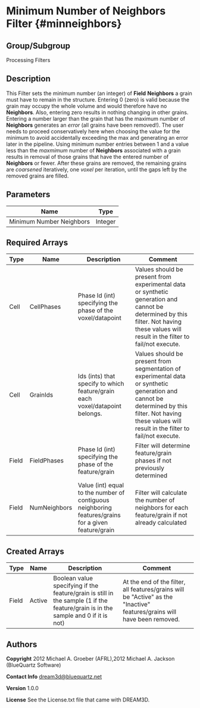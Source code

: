 Minimum Number of Neighbors Filter {#minneighbors}
======

## Group/Subgroup ##
Processing Filters

## Description ##
This Filter sets the minimum number (an integer) of __Field__ __Neighbors__ a grain must have to remain in the structure. Entering 0 (zero) is valid because the grain may occupy the whole volume and would therefore have no __Neighbors__. Also, entering zero results in nothing changing in other grains.
Entering a number larger than the grain that has the maximum number of __Neighbors__ generates an _error_ (all grains have been removed!). The user needs to proceed conservatively here when choosing the value for the minimum to avoid accidentally exceeding the max and generating an error later in the pipeline.
Using minimum number entries between 1 and a value less than the _maxmimum_ number of __Neighbors__ associated with a grain results in removal of those grains that have the entered number of __Neighbors__ or fewer. After these grains are removed, the remaining grains are _coarsened_ iteratively, one _voxel_ per iteration, until the gaps left by the removed grains are filled.

## Parameters ## 

| Name | Type |
|------|------|
| Minimum Number Neighbors | Integer |

## Required Arrays ##

| Type | Name | Description | Comment |
|------|------|-------------|---------|
| Cell | CellPhases | Phase Id (int) specifying the phase of the voxel/datapoint | Values should be present from experimental data or synthetic generation and cannot be determined by this filter. Not having these values will result in the filter to fail/not execute. |
| Cell | GrainIds | Ids (ints) that specify to which feature/grain each voxel/datapoint belongs. | Values should be present from segmentation of experimental data or synthetic generation and cannot be determined by this filter. Not having these values will result in the filter to fail/not execute. |
| Field | FieldPhases | Phase Id (int) specifying the phase of the feature/grain | Filter will determine feature/grain phases if not previously determined |
| Field | NumNeighbors | Value (int) equal to the number of contiguous neighboring features/grains for a given feature/grain | Filter will calculate the number of neighbors for each feature/grain if not already calculated |

## Created Arrays ##

| Type | Name | Description | Comment |
|------|------|-------------|---------|
| Field | Active | Boolean value specifying if the feature/grain is still in the sample (1 if the feature/grain is in the sample and 0 if it is not) | At the end of the filter, all features/grains will be "Active" as the "Inactive" features/grains will have been removed.  |

## Authors ##

**Copyright** 2012 Michael A. Groeber (AFRL),2012 Michael A. Jackson (BlueQuartz Software)

**Contact Info** dream3d@bluequartz.net

**Version** 1.0.0

**License**  See the License.txt file that came with DREAM3D.



